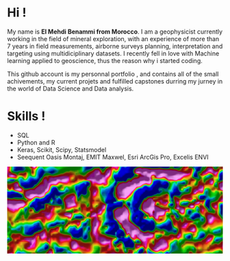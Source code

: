 # Hi !

My name is **El Mehdi Benammi from Morocco**. I am a geophysicist currently working in the field of mineral exploration, with an experience of more than 7 years in field measurements, airborne surveys planning, interpretation and targeting using multidiciplinary datasets. I recently fell in love with Machine learning applied to geoscience, thus the reason why i started coding.

This github account is my personnal portfolio , and contains all of the small achivements, my current projets and fulfilled capstones durring my jurney in the world of Data Science and Data analysis.

# Skills !
* SQL
* Python and R
* Keras, Scikit, Scipy, Statsmodel
* Seequent Oasis Montaj, EMIT Maxwel, Esri ArcGis Pro, Excelis ENVI

![Geophysics](https://github.com/ElMedBen/ElMedBen/blob/main/geophysics.jpg)
